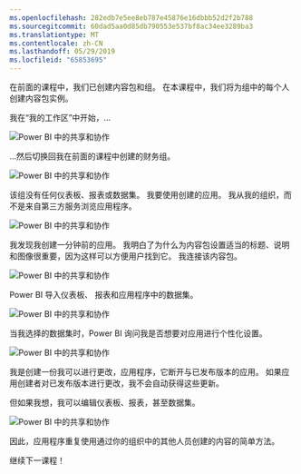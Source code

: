 ```yaml
---
ms.openlocfilehash: 282edb7e5ee8eb787e45876e16dbbb52d2f2b788
ms.sourcegitcommit: 60dad5aa0d85db790553e537bf8ac34ee3289ba3
ms.translationtype: MT
ms.contentlocale: zh-CN
ms.lasthandoff: 05/29/2019
ms.locfileid: "65853695"
---
```

在前面的课程中，我们已创建内容包和组。 在本课程中，我们将为组中的每个人创建内容包实例。

我在“我的工作区”中开始，...

![Power BI 中的共享和协作](./media/6-3-use-content-packs/pbi_learn06_03myworkspace.png)

...然后切换回我在前面的课程中创建的财务组。

![Power BI 中的共享和协作](./media/6-3-use-content-packs/pbi_learn06_03switch2group.png)

该组没有任何仪表板、报表或数据集。 我要使用创建的应用。 我从我的组织，而不是来自第三方服务浏览应用程序。

![Power BI 中的共享和协作](./media/6-3-use-content-packs/pbi_learn06_03myorgcontpk.png)

我发现我创建一分钟前的应用。 我明白了为什么为内容包设置适当的标题、说明和图像很重要，因为这样可以方便用户找到它。 我连接该内容包。

![Power BI 中的共享和协作](./media/6-3-use-content-packs/pbi_learn06_03contgallry.png)

Power BI 导入仪表板、 报表和应用程序中的数据集。

![Power BI 中的共享和协作](./media/6-3-use-content-packs/pbi_learn06_03added2group.png)

当我选择的数据集时，Power BI 询问我是否想要对应用进行个性化设置。

![Power BI 中的共享和协作](./media/6-3-use-content-packs/pbi_learn06_03personalize.png)

我是创建一份我可以进行更改，应用程序，它断开与已发布版本的应用。 如果应用创建者对已发布版本进行更改，我不会自动获得这些更新。

但如果我想，我可以编辑仪表板、报表，甚至数据集。

![Power BI 中的共享和协作](./media/6-3-use-content-packs/pbi_learn06_03editreport.png)

因此，应用程序重复使用通过你的组织中的其他人员创建的内容的简单方法。

继续下一课程！

